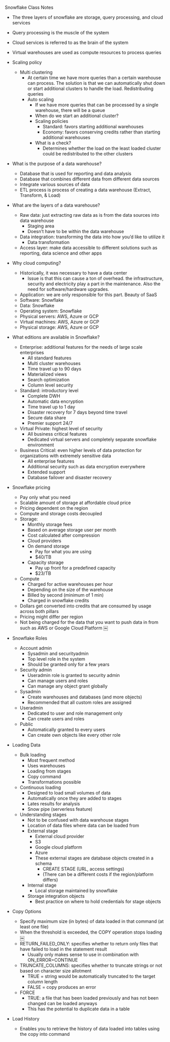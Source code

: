Snowflake Class Notes

- The three layers of snowflake are storage, query processing, and cloud services
- Query processing is the muscle of the system
- Cloud services is referred to as the brain of the system
- Virtual warehouses are used as compute resources to process queries
- Scaling policy
    - Multi clustering
        - At certain time we have more queries than a certain warehouse can process. The solution is that we can automatically shut down or start additional clusters to handle the load. Redistributing queries
        - Auto scaling
            - If we have more queries that can be processed by a single warehouse, there will be a queue
            - When do we start an additional cluster?
            - Scaling policies
                - Standard: favors starting additional warehouses
                - Economy: favors conserving credits rather than starting additional warehouses
            - What is a check?
                - Determines whether the load on the least loaded cluster could be redistributed to the other clusters

- What is the purpose of a data warehouse?
    - Database that is used for reporting and data analysis
    - Database that combines different data from different data sources
    - Integrate various sources of data
    - ETL process is process of creating a data warehouse (Extract, Transform, & Load)
- What are the layers of a data warehouse?
    - Raw data: just extracting raw data as is from the data sources into data warehouse
        - Staging area
        - Doesn’t have to be within the data warehouse 
    - Data integration: transforming the data into how you’d like to utilize it
        - Data transformation
    - Access layer: make data accessible to different solutions such as reporting, data science and other apps
- Why cloud computing?
    - Historically, it was necessary to have a data center
        - Issue is that this can cause a ton of overhead. the infrastructure, security and electricity play a part in the maintenance. Also the need for software/hardware upgrades. 
    - Application: we are only responsible for this part. Beauty of SaaS
    - Software: Snowflake
    - Data: Snowflake
    - Operating system: Snowflake
    - Physical servers: AWS, Azure or GCP
    - Virtual machines: AWS, Azure or GCP
    - Physical storage: AWS, Azure or GCP
- What editions are available in Snowflake?
    - Enterprise: additional features for the needs of large scale enterprises
        - All standard features
        - Multi cluster warehouses
        - Time travel up to 90 days
        - Materialized views
        - Search optimization
        - Column level security
    - Standard: introductory level
        - Complete DWH
        - Automatic data encryption
        - Time travel up to 1 day
        - Disaster recovery for 7 days beyond time travel
        - Secure data share
        - Premier support 24/7
    - Virtual Private: highest level of security
        - All business critical features
        - Dedicated virtual servers and completely separate snowflake environment
    - Business Critical: even higher levels of data protection for organizations with extremely sensitive data
        - All enterprise features
        - Additional security such as data encryption everywhere
        - Extended support
        - Database failover and disaster recovery
- Snowflake pricing
    - Pay only what you need
    - Scalable amount of storage at affordable cloud price
    - Pricing dependent on the region
    - Compute and storage costs decoupled
    - Storage:
        - Monthly storage fees
        - Based on average storage user per month
        - Cost calculated after compression
        - Cloud providers
        - On demand storage
            - Pay for what you are using
            - $40/TB
        - Capacity storage
            - Pay up front for a predefined capacity
            - $23/TB
    - Compute
        - Charged for active warehouses per hour
        - Depending on the size of the warehouse
        - Billed by second (minimum of 1 min)
        - Charged in snowflake credits
    - Dollars get converted into credits that are consumed by usage across both pillars
    - Pricing might differ per region
    - Not being charged for the data that you want to push data in from such as AWS or Google Cloud Platform
￼
- Snowflake Roles
    - Account admin
        - Sysadmin and securityadmin
        - Top level role in the system
        - Should be granted only for a few years
    - Security admin
        - Useradmin role is granted to security admin
        - Can manage users and roles
        - Can manage any object grant globally
    - Sysadmin
        - Create warehouses and databases (and more objects)
        - Recommended that all custom roles are assigned 
    - Useradmin
        - Dedicated to user and role management only
        - Can create users and roles
    - Public
        - Automatically granted to every users
        - Can create own objects like every other role
- Loading Data
    - Bulk loading
        - Most frequent method
        - Uses warehouses
        - Loading from stages
        - Copy command
        - Transformations possible
    - Continuous loading
        - Designed to load small volumes of data
        - Automatically once they are added to stages
        - Lates results for analysis
        - Snow pipe (serverless feature)
    - Understanding stages
        - Not to be confused with data warehouse stages
        - Location of data files where data can be loaded from
        - External stage
            - External cloud provider
            - S3
            - Google cloud platform
            - Azure
            - These external stages are database objects created in a schema
                - CREATE STAGE (URL, access settings)
                - (There can be a different costs if the region/platform differs)
        - Internal stage
            - Local storage maintained by snowflake
        - Storage integration objects
            - Best practice on where to hold credentials for stage objects
- Copy Options
    - Specify maximum size (in bytes) of data loaded in that command (at least one file)
    - When the threshold is exceeded, the COPY operation stops loading
￼
    - RETURN_FAILED_ONLY: specifies whether to return only files that have failed to load in the statement result
        - Usually only makes sense to use in combination with ON_ERROR=CONTINUE
    - TRUNCATE_COLUMNS: specifies whether to truncate strings or not based on character size allotment 
        - TRUE = string would be automatically truncated to the target column length
        - FALSE = copy produces an error
    - FORCE
        - TRUE: a file that has been loaded previously and has not been changed can be loaded anyways
        - This has the potential to duplicate data in a table
- Load History
    - Enables you to retrieve the history of data loaded into tables using the copy into <table> command
